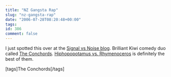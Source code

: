 ```yaml
---
title: "NZ Gangsta Rap"
slug: "nz-gangsta-rap"
date: "2006-07-28T08:20:48+00:00"
tags:
id: 386
comment: false
---
```


I just spotted this over at the [Signal vs Noise blog](http://37signals.com/svn/archives2/its_business_time.php). Brilliant Kiwi comedy duo called [The Conchords](http://www.conchords.net/video.html). [Hiphopopotamus vs. Rhymenoceros](http://www.conchords.net/video/hiphopmed.mov) is definitely the best of them.

[tags]The Conchords[/tags]
